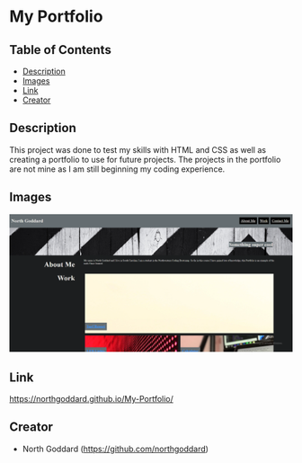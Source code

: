 # My Portfolio

## Table of Contents 

- [Description](#description)
- [Images](#images)
- [Link](#link)
- [Creator](#creator)

## Description

This project was done to test my skills with HTML and CSS as well as creating a portfolio to use for future projects. The projects in the portfolio are not mine as I am still beginning my coding experience.

## Images
<img width="720" alt="Screenshot" src="assets/css/images/screenshot.png">

## Link

https://northgoddard.github.io/My-Portfolio/

## Creator

- North Goddard (https://github.com/northgoddard)
